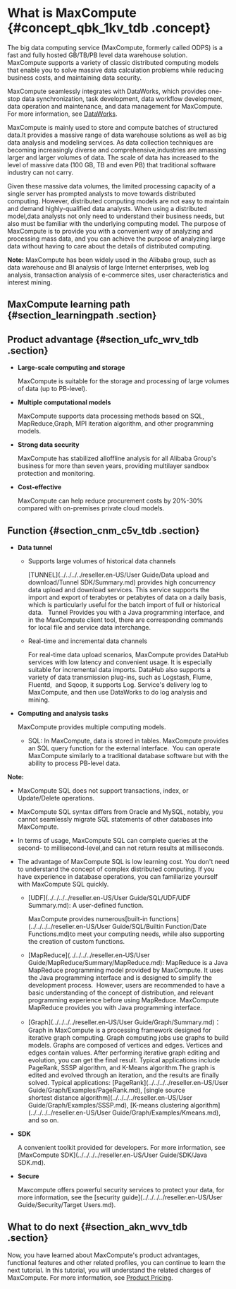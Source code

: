# What is MaxCompute {#concept_qbk_1kv_tdb .concept}

The big data computing service \(MaxCompute, formerly called ODPS\) is a fast and fully hosted GB/TB/PB level data warehouse solution.  MaxCompute supports a variety of classic distributed computing models that enable you to solve massive data calculation problems while reducing business costs, and maintaining data security.

MaxCompute seamlessly integrates with DataWorks, which provides one-stop data synchronization, task development, data workflow development, data operation and maintenance, and data management for MaxCompute. For more information, see [DataWorks](https://www.alibabacloud.com/help/doc-detail/30256.htm).

MaxCompute is mainly used to store and compute batches of structured data.It provides a massive range of data warehouse solutions as well as big data analysis and modeling services. As data collection techniques are becoming increasingly diverse and comprehensive,industries are amassing larger and larger volumes of data. The scale of data has increased to the level of massive data \(100 GB, TB and even PB\) that traditional software industry can not carry.

Given these massive data volumes, the limited processing capacity of a single server has prompted analysts to move towards distributed computing. However, distributed computing models are not easy to maintain and demand highly-qualified data analysts. When using a distributed model,data analysts not only need to understand their business needs, but also must be familiar with the underlying computing model. The purpose of MaxCompute is to provide you with a convenient way of analyzing and processing mass data, and you can achieve the purpose of analyzing large data without having to care about the details of distributed computing.

**Note:** MaxCompute has been widely used in the Alibaba group, such as data warehouse and BI analysis of large Internet enterprises, web log analysis, transaction analysis of e-commerce sites, user characteristics and interest mining.

## MaxCompute learning path {#section_learningpath .section}

## Product advantage {#section_ufc_wrv_tdb .section}

-   **Large-scale computing and storage**

    MaxCompute is suitable for the storage and processing of large volumes of data \(up to PB-level\).

-   **Multiple computational models**

    MaxCompute supports data processing methods based on SQL, MapReduce,Graph, MPI iteration algorithm, and other programming models.

-   **Strong data security**

    MaxCompute has stabilized alloffline analysis for all Alibaba Group's business for more than seven years, providing multilayer sandbox protection and monitoring.

-   **Cost-effective**

    MaxCompute can help reduce procurement costs by 20%-30% compared with on-premises private cloud models.


## Function {#section_cnm_c5v_tdb .section}

-   **Data tunnel**
    -   Supports large volumes of historical data channels

        [TUNNEL](../../../../reseller.en-US/User Guide/Data upload and download/Tunnel SDK/Summary.md) provides high concurrency data upload and download services. This service supports the import and export of terabytes or petabytes of data on a daily basis, which is particularly useful for the batch import of full or historical data.   Tunnel Provides you with a Java programming interface, and in the MaxCompute client tool, there are corresponding commands for local file and service data interchange.

    -   Real-time and incremental data channels

        For real-time data upload scenarios, MaxCompute provides DataHub services with low latency and convenient usage. It is especially suitable for incremental data imports. DataHub also supports a variety of data transmission plug-ins, such as Logstash, Flume, Fluentd,  and Sqoop, it supports Log. Service's delivery log to MaxCompute, and then use DataWorks to do log analysis and mining.

-   **Computing and analysis tasks**

    MaxCompute provides multiple computing models.

    -   SQL: In MaxCompute, data is stored in tables. MaxCompute provides an SQL query function for the external interface.  You can operate MaxCompute similarly to a traditional database software but with the ability to process PB-level data.

**Note:** 

-   MaxCompute SQL does not support transactions, index, or Update/Delete operations.
-   MaxCompute SQL syntax differs from Oracle and MySQL, notably, you cannot seamlessly migrate SQL statements of other databases into MaxCompute. 
-   In terms of usage, MaxCompute SQL can complete queries at the second- to millisecond-level,and can not return results at milliseconds.
-   The advantage of MaxCompute SQL is low learning cost. You don't need to understand the concept of complex distributed computing. If you have experience in database operations, you can familiarize yourself with MaxCompute SQL quickly.
    -   [UDF](../../../../reseller.en-US/User Guide/SQL/UDF/UDF Summary.md): A user-defined function.

        MaxCompute provides numerous[built-in functions](../../../../reseller.en-US/User Guide/SQL/Builtin Function/Date Functions.md)to meet your computing needs, while also supporting the creation of custom functions.

    -   [MapReduce](../../../../reseller.en-US/User Guide/MapReduce/Summary/MapReduce.md): MapReduce is a Java MapReduce programming model provided by MaxCompute. It uses the Java programming interface and is designed to simplify the development process.  However, users are recommended to have a basic understanding of the concept of distribution, and relevant programming experience before using MapReduce. MaxCompute MapReduce provides you with Java programming interface.
    -   [Graph](../../../../reseller.en-US/User Guide/Graph/Summary.md)：Graph in MaxCompute is a processing framework designed for iterative graph computing. Graph computing jobs use graphs to build models. Graphs are composed of vertices and edges. Vertices and edges contain values. After performing iterative graph editing and evolution, you can get the final result. Typical applications include PageRank, SSSP algorithm, and K-Means algorithm.The graph is edited and evolved through an iteration, and the results are finally solved. Typical applications: [PageRank](../../../../reseller.en-US/User Guide/Graph/Examples/PageRank.md), [single source shortest distance algorithm](../../../../reseller.en-US/User Guide/Graph/Examples/SSSP.md), [K-means clustering algorithm](../../../../reseller.en-US/User Guide/Graph/Examples/Kmeans.md), and so on.
-   **SDK**

    A convenient toolkit provided for developers. For more information, see [MaxCompute SDK](../../../../reseller.en-US/User Guide/SDK/Java SDK.md).

-   **Secure**

    Maxcompute offers powerful security services to protect your data, for more information, see the [security guide](../../../../reseller.en-US/User Guide/Security/Target Users.md).


## What to do next {#section_akn_wvv_tdb .section}

Now, you have learned about MaxCompute's product advantages, functional features and other related profiles, you can continue to learn the next tutorial. In this tutorial, you will understand the related charges of MaxCompute. For more information, see [Product Pricing](https://www.alibabacloud.com/help/doc-detail/74873.htm).

